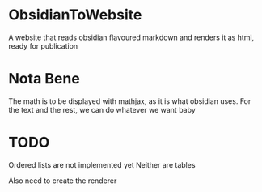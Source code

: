 # ObsidianToWebsite
A website that reads obsidian flavoured markdown and renders it as html, ready for publication

# Nota Bene 
The math is to be displayed with mathjax, as it is what obsidian uses. 
For the text and the rest, we can do whatever we want baby

# TODO 
Ordered lists are not implemented yet
Neither are tables

Also need to create the renderer 
